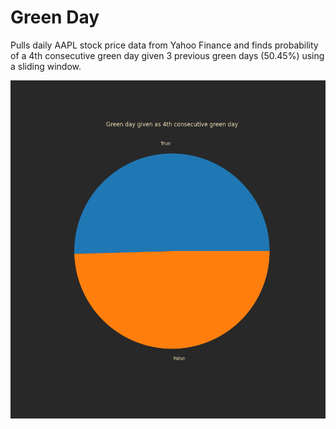 # Green Day

Pulls daily AAPL stock price data from Yahoo Finance and finds probability of a 4th consecutive green day given 3 previous green days (50.45%) using a sliding window. 

![Pie Chart](pie.png)
